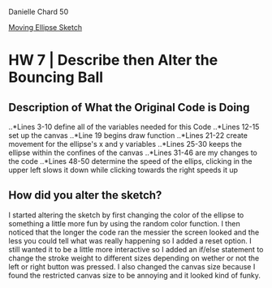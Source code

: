 Danielle Chard 50

[Moving Ellipse Sketch](https://daniellechard.github.io/120-work/HW-7/)


# HW 7 | Describe then Alter the Bouncing Ball

## Description of What the Original Code is Doing

..*Lines 3-10 define all of the variables needed for this Code
..*Lines 12-15 set up the canvas
..*Line 19 begins draw function
..*Lines 21-22 create movement for the ellipse's x and y variables
..*Lines 25-30 keeps the ellipse within the confines of the canvas
..*Lines 31-46 are my changes to the code
..*Lines 48-50 determine the speed of the ellips, clicking in the upper left slows it down while clicking towards the right speeds it up

## How did you alter the sketch?
I started altering the sketch by first changing the color of the ellipse to something a little more fun by using the random color function.
I then noticed that the longer the code ran the messier the screen looked and the less you could tell what was really happening so I added a reset option. I still wanted it to be a little more interactive so I added an if/else statement to change the stroke weight to different sizes depending on wether or not the left or right button was pressed. I also changed the canvas size because I found the restricted canvas size to be annoying and it looked kind of funky.
